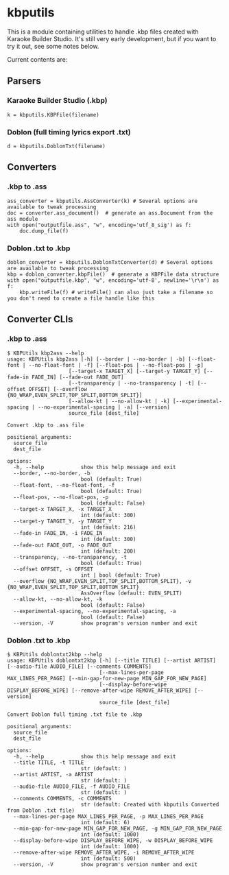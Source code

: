 kbputils
========

This is a module containing utilities to handle .kbp files created with Karaoke Builder Studio. It's still very early development, but if you want to try it out, see some notes below.

Current contents are:

Parsers
-------

### Karaoke Builder Studio (.kbp)

    k = kbputils.KBPFile(filename)

### Doblon (full timing lyrics export .txt)

    d = kbputils.DoblonTxt(filename)

Converters
----------

### .kbp to .ass

    ass_converter = kbputils.AssConverter(k) # Several options are available to tweak processing
    doc = converter.ass_document()  # generate an ass.Document from the ass module
    with open("outputfile.ass", "w", encoding='utf_8_sig') as f:
        doc.dump_file(f)

### Doblon .txt to .kbp

    doblon_converter = kbputils.DoblonTxtConverter(d) # Several options are available to tweak processing
    kbp = doblon_converter.kbpFile()  # generate a KBPFile data structure
    with open("outputfile.kbp", "w", encoding='utf-8', newline='\r\n') as f:
        kbp.writeFile(f) # writeFile() can also just take a filename so you don't need to create a file handle like this

Converter CLIs
--------------

### .kbp to .ass

    $ KBPUtils kbp2ass --help
    usage: KBPUtils kbp2ass [-h] [--border | --no-border | -b] [--float-font | --no-float-font | -f] [--float-pos | --no-float-pos | -p]
                        [--target-x TARGET_X] [--target-y TARGET_Y] [--fade-in FADE_IN] [--fade-out FADE_OUT]
                        [--transparency | --no-transparency | -t] [--offset OFFSET] [--overflow {NO_WRAP,EVEN_SPLIT,TOP_SPLIT,BOTTOM_SPLIT}]
                        [--allow-kt | --no-allow-kt | -k] [--experimental-spacing | --no-experimental-spacing | -a] [--version]
                        source_file [dest_file]

    Convert .kbp to .ass file

    positional arguments:
      source_file
      dest_file

    options:
      -h, --help            show this help message and exit
      --border, --no-border, -b
                            bool (default: True)
      --float-font, --no-float-font, -f
                            bool (default: True)
      --float-pos, --no-float-pos, -p
                            bool (default: False)
      --target-x TARGET_X, -x TARGET_X
                            int (default: 300)
      --target-y TARGET_Y, -y TARGET_Y
                            int (default: 216)
      --fade-in FADE_IN, -i FADE_IN
                            int (default: 300)
      --fade-out FADE_OUT, -o FADE_OUT
                            int (default: 200)
      --transparency, --no-transparency, -t
                            bool (default: True)
      --offset OFFSET, -s OFFSET
                            int | bool (default: True)
      --overflow {NO_WRAP,EVEN_SPLIT,TOP_SPLIT,BOTTOM_SPLIT}, -v {NO_WRAP,EVEN_SPLIT,TOP_SPLIT,BOTTOM_SPLIT}
                            AssOverflow (default: EVEN_SPLIT)
      --allow-kt, --no-allow-kt, -k
                            bool (default: False)
      --experimental-spacing, --no-experimental-spacing, -a
                            bool (default: False)
      --version, -V         show program's version number and exit

### Doblon .txt to .kbp

    $ KBPUtils doblontxt2kbp --help
    usage: KBPUtils doblontxt2kbp [-h] [--title TITLE] [--artist ARTIST] [--audio-file AUDIO_FILE] [--comments COMMENTS]
                                  [--max-lines-per-page MAX_LINES_PER_PAGE] [--min-gap-for-new-page MIN_GAP_FOR_NEW_PAGE]
                                  [--display-before-wipe DISPLAY_BEFORE_WIPE] [--remove-after-wipe REMOVE_AFTER_WIPE] [--version]
                                  source_file [dest_file]

    Convert Doblon full timing .txt file to .kbp

    positional arguments:
      source_file
      dest_file

    options:
      -h, --help            show this help message and exit
      --title TITLE, -t TITLE
                            str (default: )
      --artist ARTIST, -a ARTIST
                            str (default: )
      --audio-file AUDIO_FILE, -f AUDIO_FILE
                            str (default: )
      --comments COMMENTS, -c COMMENTS
                            str (default: Created with kbputils Converted from Doblon .txt file)
      --max-lines-per-page MAX_LINES_PER_PAGE, -p MAX_LINES_PER_PAGE
                            int (default: 6)
      --min-gap-for-new-page MIN_GAP_FOR_NEW_PAGE, -g MIN_GAP_FOR_NEW_PAGE
                            int (default: 1000)
      --display-before-wipe DISPLAY_BEFORE_WIPE, -w DISPLAY_BEFORE_WIPE
                            int (default: 1000)
      --remove-after-wipe REMOVE_AFTER_WIPE, -i REMOVE_AFTER_WIPE
                            int (default: 500)
      --version, -V         show program's version number and exit

